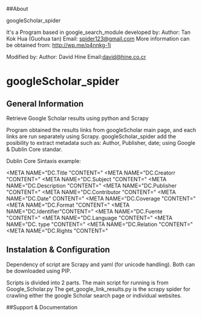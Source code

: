  
##About 

googleScholar_spider

It's a Program based in google_search_module developed by: 
Author: Tan Kok Hua (Guohua tan)
Email: spider123@gmail.com
More information can be obtained from: http://wp.me/p4nnkg-1i


Modified by:
Author: David Hine
Email:david@hine.co.cr


googleScholar_spider
====================




## General Information


Retrieve Google Scholar results using python and Scrapy

Program obtained the results links from googleScholar main page, and each links are run separately using Scrapy. googleScholar_spider add the posibility to extract metadata such as: Author, Publisher, date; using Google & Dublin Core standar.

Dublin Core Sintaxis example:

<META NAME="DC.Title "CONTENT=" 
<META NAME="DC.Creatorr "CONTENT=" 
<META NAME="DC.Subject "CONTENT=" 
<META NAME="DC.Description "CONTENT=" 
<META NAME="DC.Publisher "CONTENT=" 
<META NAME="DC.Contributor "CONTENT=" 
<META NAME="DC.Date" CONTENT=" 
<META NAME="DC.Coverage "CONTENT=" 
<META NAME="DC.Format "CONTENT=" 
<META NAME="DC.Identifier"CONTENT=" 
<META NAME="DC.Fuente "CONTENT=" 
<META NAME="DC.Language "CONTENT=" 
<META NAME="DC. type "CONTENT=" 
<META NAME="DC.Relation "CONTENT=" 
<META NAME="DC.Rights "CONTENT="


## Instalation & Configuration

Dependency of script are Scrapy and yaml (for unicode handling). Both can be downloaded using PIP.

 Scripts is divided into 2 parts. The main script for running is from Google_Scholar.py The get_google_link_results.py is the scrapy spider for crawling either the google Scholar search page or individual websites. 

##Support & Documentation


